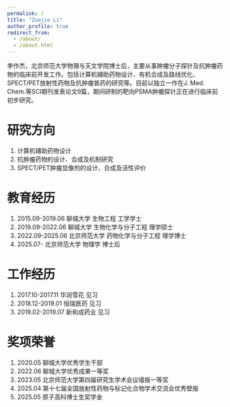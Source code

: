 ```yaml
---
permalink: /
title: "Zuojie Li"
author_profile: true
redirect_from: 
  - /about/
  - /about.html
---
```


李作杰，北京师范大学物理与天文学院博士后，主要从事肿瘤分子探针及抗肿瘤药物的临床前开发工作。包括计算机辅助药物设计、有机合成及路线优化、SPECT/PET放射性药物及抗肿瘤普药的研究等。目前以独立一作在J. Med. Chem.等SCI期刊发表论文9篇，期间研制的靶向PSMA肿瘤探针正在进行临床前初步研究。

研究方向
======
1. 计算机辅助药物设计
2. 抗肿瘤药物的设计、合成及机制研究
3. SPECT/PET肿瘤显像剂的设计、合成及活性评价

教育经历
======
1. 2015.09-2019.06   聊城大学       生物工程            工学学士
2. 2019.09-2022.06   聊城大学       生物化学与分子工程  理学硕士
3. 2022.09-2025.06   北京师范大学   药物化学与分子工程  理学博士
4. 2025.07-          北京师范大学   物理学               博士后

工作经历
======
1. 2017.10-2017.11    华润雪花       见习
2. 2018.12-2019.01    恒瑞医药       见习
3. 2019.02-2019.07    新和成药业     见习

奖项荣誉
======
1. 2020.05 聊城大学优秀学生干部
2. 2022.06 聊城大学优秀成果一等奖
3. 2023.05 北京师范大学第四届研究生学术会议墙报一等奖
4. 2025.04 第十七届全国放射性药物与标记化合物学术交流会优秀壁报
5. 2025.05 原子高科博士生奖学金

